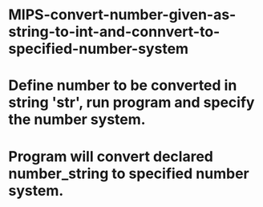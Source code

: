 # MIPS-convert-number-given-as-string-to-int-and-connvert-to-specified-number-system

# Define number to be converted in string 'str', run program and specify the number system.

# Program will convert declared number_string to specified number system.

